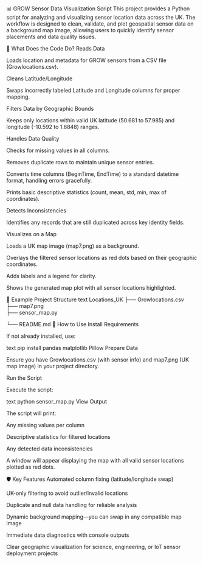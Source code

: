 📊 GROW Sensor Data Visualization Script
This project provides a Python script for analyzing and visualizing sensor location data across the UK. The workflow is designed to clean, validate, and plot geospatial sensor data on a background map image, allowing users to quickly identify sensor placements and data quality issues.

📝 What Does the Code Do?
Reads Data

Loads location and metadata for GROW sensors from a CSV file (Growlocations.csv).

Cleans Latitude/Longitude

Swaps incorrectly labeled Latitude and Longitude columns for proper mapping.

Filters Data by Geographic Bounds

Keeps only locations within valid UK latitude (50.681 to 57.985) and longitude (-10.592 to 1.6848) ranges.

Handles Data Quality

Checks for missing values in all columns.

Removes duplicate rows to maintain unique sensor entries.

Converts time columns (BeginTime, EndTime) to a standard datetime format, handling errors gracefully.

Prints basic descriptive statistics (count, mean, std, min, max of coordinates).

Detects Inconsistencies

Identifies any records that are still duplicated across key identity fields.

Visualizes on a Map

Loads a UK map image (map7.png) as a background.

Overlays the filtered sensor locations as red dots based on their geographic coordinates.

Adds labels and a legend for clarity.

Shows the generated map plot with all sensor locations highlighted.

📂 Example Project Structure
text
Locations_UK
├── Growlocations.csv     
├── map7.png              
├── sensor_map.py         

└── README.md
🚀 How to Use
Install Requirements

If not already installed, use:

text
pip install pandas matplotlib Pillow
Prepare Data

Ensure you have Growlocations.csv (with sensor info) and map7.png (UK map image) in your project directory.

Run the Script

Execute the script:

text
python sensor_map.py
View Output

The script will print:

Any missing values per column

Descriptive statistics for filtered locations

Any detected data inconsistencies

A window will appear displaying the map with all valid sensor locations plotted as red dots.

🛡️ Key Features
Automated column fixing (latitude/longitude swap)

UK-only filtering to avoid outlier/invalid locations

Duplicate and null data handling for reliable analysis

Dynamic background mapping—you can swap in any compatible map image

Immediate data diagnostics with console outputs

Clear geographic visualization for science, engineering, or IoT sensor deployment projects
